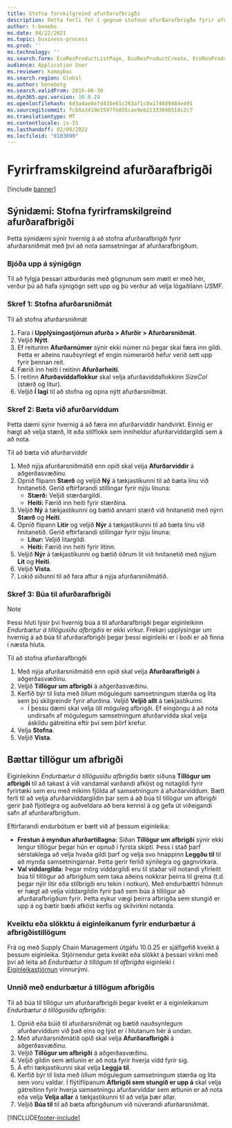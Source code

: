 ```yaml
---
title: Stofna forskilgreind afurðarafbrigði
description: Þetta ferli fer í gegnum stofnun afurðarafbrigða fyrir afurðarsniðmát með samsetningum fyrir afurðavíddir.
author: t-benebo
ms.date: 04/22/2021
ms.topic: business-process
ms.prod: ''
ms.technology: ''
ms.search.form: EcoResProductListPage, EcoResProductCreate, EcoResProductDetails, EcoResProductMasterDimension, EcoResProductVariants, EcoResProductVariantSuggestions, EcoResProductVariantsPendingReleaseFormPart, EcoResProductVariantSuggestionsEnhanced
audience: Application User
ms.reviewer: kamaybac
ms.search.region: Global
ms.author: benebotg
ms.search.validFrom: 2016-06-30
ms.dyn365.ops.version: 10.0.19
ms.openlocfilehash: 6d3a4ae8efd438e01c263af1c0a1746d9484e491
ms.sourcegitcommit: fcb8a3419e3597fe855cae9eb21333698518c2c7
ms.translationtype: MT
ms.contentlocale: is-IS
ms.lasthandoff: 02/09/2022
ms.locfileid: "8103099"
---
```

# <a name="predefined-product-variants"></a>Fyrirframskilgreind afurðarafbrigði

[!include [banner](../../includes/banner.md)]

## <a name="example-scenario-create-predefined-product-variants"></a>Sýnidæmi: Stofna fyrirframskilgreind afurðarafbrigði

Þetta sýnidæmi sýnir hvernig á að stofna afurðarafbrigði fyrir afurðarsniðmát með því að nota samsetningar af afurðarafbrigðum.

### <a name="make-demo-data-available"></a>Bjóða upp á sýnigögn

Til að fylgja þessari atburðarás með gögnunum sem mælt er með hér, verður þú að hafa sýnigögn sett upp og þú verður að velja lögaðilann *USMF*.

### <a name="step-1-create-a-product-master"></a>Skref 1: Stofna afurðarsniðmát

Til að stofna afurðarsniðmát

1. Fara í **Upplýsingastjórnun afurða > Afurðir > Afurðarsniðmát**.
1. Veljið **Nýtt**.
1. Ef reiturinn **Afurðarnúmer** sýnir ekki númer nú þegar skal færa inn gildi. Þetta er aðeins nauðsynlegt ef engin númeraröð hefur verið sett upp fyrir þennan reit.
1. Færið inn heiti í reitinn **Afurðarheiti**.
1. Í reitinn **Afurðavíddaflokkur** skal velja afurðavíddaflokkinn *SizeCol* (stærð og litur).
1. Veljið **Í lagi** til að stofna og opna nýtt afurðarsniðmát.

### <a name="step-2-add-product-dimensions"></a>Skref 2: Bæta við afurðarvíddum

Þetta dæmi sýnir hvernig á að færa inn afurðarvíddir handvirkt. Einnig er hægt að velja stærð, lit eða stílflokk sem inniheldur afurðarvíddargildi sem á að nota.

Til að bæta við afurðarvíddir

1. Með nýja afurðarsniðmátið enn opið skal velja **Afurðarvíddir** á aðgerðasvæðinu.
1. Opnið flipann **Stærð** og veljið **Ný** á tækjastikunni til að bæta línu við hnitanetið. Gerið eftirfarandi stillingar fyrir nýju línuna:
    - **Stærð:** Veljið stærðargildi.
    - **Heiti:** Færið inn heiti fyrir stærðina.
1. Veljið **Ný** á tækjastikunni og bætið annarri stærð við hnitanetið með nýrri **Stærð** og **Heiti**.
1. Opnið flipann **Litir** og veljið **Nýr** á tækjastikunni til að bæta línu við hnitanetið. Gerið eftirfarandi stillingar fyrir nýju línuna:
    - **Litur:** Veljið litargildi.
    - **Heiti:** Færið inn heiti fyrir litinn.
1. Veljið **Nýr** á tækjastikunni og bætið öðrum lit við hnitanetið með nýjum **Lit** og **Heiti**.
1. Veljið **Vista**.
1. Lokið síðunni til að fara aftur á nýja afurðarsniðmátið.

### <a name="step-3-generate-product-variants"></a>Skref 3: Búa til afurðarafbrigði

> [!NOTE]
> Þessi hluti lýsir því hvernig búa á til afurðarafbrigði þegar eiginleikinn *Endurbætur á tillögusíðu afbrigðis* er ekki virkur. Frekari upplýsingar um hvernig á að búa til afurðarafbrigði þegar þessi eiginleiki er í boði er að finna í næsta hluta.

Til að stofna afurðarafbrigði

1. Með nýja afurðarsniðmátið enn opið skal velja **Afurðarafbrigði** á aðgerðasvæðinu.
1. Veljið **Tillögur um afbrigði** á aðgerðasvæðinu.
1. Kerfið býr til lista með öllum mögulegum samsetningum stærða og lita sem þú skilgreindir fyrir afurðina. Veljið **Veljið allt** á tækjastikunni.
    - Í þessu dæmi skal velja öll möguleg afbrigði. Ef eingöngu á að nota undirsafn af mögulegum samsetningum afurðarvídda skal velja áskildu gátreitina eftir því sem þörf krefur.  
1. Velja **Stofna**.
1. Veljið **Vista**.

## <a name="improved-variant-suggestions"></a>Bættar tillögur um afbrigði

Eiginleikinn *Endurbætur á tillögusíðu afbrigðis* bætir síðuna **Tillögur um afbrigði** til að takast á við vandamál varðandi afköst og notagildi fyrir fyrirtæki sem eru með mikinn fjölda af samsetningum á afurðarvíddum. Bætt ferli til að velja afurðarvíddargildin þar sem á að búa til tillögur um afbrigði gerir það fljótlegra og auðveldara að bera kennsl á og gefa út viðeigandi safn af afurðarafbrigðum.

Eftirfarandi endurbótum er bætt við af þessum eiginleika:

- **Frestun á myndun afurðartillagna:** Síðan **Tillögur um afbrigði** sýnir ekki lengur tillögur þegar hún er opnuð í fyrsta skipti. Þess í stað þarf sérstaklega að velja hvaða gildi þarf og velja svo hnappinn **Leggðu til** til að mynda samsetningarnar. Þetta gerir ferlið sýnilegra og gagnvirkara.
- **Val víddargilda:** Þegar mörg víddargildi eru til staðar vill notandi yfirleitt búa til tillögur að afbrigðum sem taka aðeins nokkrar þeirra til greina (t.d. þegar nýir litir eða stílbrigði eru tekin í notkun). Með endurbættri hönnun er hægt að velja víddargildin fyrir það sem búa á tillögur að afurðarafbrigðum fyrir. Þetta eykur vægi þeirra afbrigða sem stungið er upp á og bætir bæði afköst kerfis og skilvirkni notanda.

### <a name="turn-the-variant-suggestions-page-improvements-feature-on-or-off"></a>Kveiktu eða slökktu á eiginleikanum fyrir endurbætur á afbrigðistillögum

Frá og með Supply Chain Management útgáfu 10.0.25 er sjálfgefið kveikt á þessum eiginleika. Stjórnendur geta kveikt eða slökkt á þessari virkni með því að leita að *Endurbætur á tillögum til afbrigða* eiginleiki í [Eiginleikastjórnun](../../../fin-ops-core/fin-ops/get-started/feature-management/feature-management-overview.md) vinnurými.

### <a name="work-with-the-improved-variant-suggestions"></a>Unnið með endurbætur á tillögum afbrigðis

Til að búa til tillögur um afurðarafbrigði þegar kveikt er á eiginleikanum *Endurbætur á tillögusíðu afbrigðis*:

1. Opnið eða búið til afurðarsniðmát og bætið nauðsynlegum afurðarvíddum við það eins og lýst er í hlutanum hér á undan.
1. Með afurðarsniðmátið opið skal velja **Afurðarafbrigði** á aðgerðasvæðinu.
1. Veljið **Tillögur um afbrigði** á aðgerðasvæðinu.
1. Veljið gildin sem ætlunin er að nota fyrir hverja vídd fyrir sig.
1. Á efri tækjastikunni skal velja **Leggja til**.
1. Kerfið býr til lista með öllum mögulegum samsetningum stærða og lita sem voru valdar. Í flýtiflipanum **Afbrigði sem stungið er upp á** skal velja gátreitinn fyrir hverja samsetningu afurðarvíddar sem ætlunin er að nota eða velja **Velja allar** á tækjastikunni til að velja þær allar.  
1. Veljið **Búa til** til að bæta afbrigðunum við núverandi afurðarsniðmát.

[!INCLUDE[footer-include](../../../includes/footer-banner.md)]

